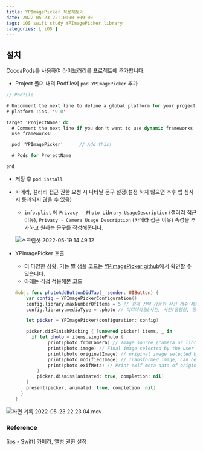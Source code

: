 ```yaml
---
title: YPImagePicker 적용해보기
date: 2022-05-23 22:10:00 +09:00
tags: iOS swift study YPImagePicker library
categories: [ iOS ]
---
```


## 설치

CocoaPods를 사용하여 라이브러리를 프로젝트에 추가합니다.

- Project 폴더 내의 Podfile에 `pod YPImagePicker` 추가

```swift
// Podfile

# Uncomment the next line to define a global platform for your project
# platform :ios, '9.0'

target 'ProjectName' do
  # Comment the next line if you don't want to use dynamic frameworks
  use_frameworks!

  pod 'YPImagePicker'      // Add this!

  # Pods for ProjectName

end
```

- 저장 후 `pod install`
- 카메라, 갤러리 접근 권한 요청 시 나타날 문구 설정(설정 하지 않으면 추후 앱 심사시 통과되지 않을 수 있음)
    - `info.plist` 에 `Privacy - Photo Library UsageDescription` (갤러리 접근 이유), `Privacy - Camera Usage Description` (카메라 접근 이유) 속성을 추가하고 원하는 문구를 작성해줍니다.
    
    ![스크린샷 2022-05-19 14 49 12](https://user-images.githubusercontent.com/40792935/177807710-e22bdece-324b-45c1-9329-30ebb5678f0e.png)

    
- YPImagePicker 호출
    - 더 다양한 상황, 기능 별 샘플 코드는 [YPImagePicker github](https://github.com/Yummypets/YPImagePicker#configuration)에서 확인할 수 있습니다.
    - 아래는 직접 적용해본 코드
    
    ```swift
    @objc func photoAddButtonDidTap(_ sender: UIButton) {
        var config = YPImagePickerConfiguration()
        config.library.maxNumberOfItems = 5 // 최대 선택 가능한 사진 개수 제한
        config.library.mediaType = .photo // 미디어타입(사진, 사진/동영상, 동영상)
    
        let picker = YPImagePicker(configuration: config)
    
        picker.didFinishPicking { [unowned picker] items, _ in
          if let photo = items.singlePhoto {
                print(photo.fromCamera) // Image source (camera or library)
                print(photo.image) // Final image selected by the user
                print(photo.originalImage) // original image selected by the user, unfiltered
                print(photo.modifiedImage) // Transformed image, can be nil
                print(photo.exifMeta) // Print exif meta data of original image.
            }
            picker.dismiss(animated: true, completion: nil) 
        }
        present(picker, animated: true, completion: nil)
      }
    }
    ```
    

![화면 기록 2022-05-23 22 23 04 mov](https://user-images.githubusercontent.com/40792935/169830428-c92c5a64-0d9e-4921-88c4-bfd30f1a0745.gif)

### Reference
[[ios - Swift] 카메라, 앨범 권한 설정](https://poky-develop.tistory.com/20)
